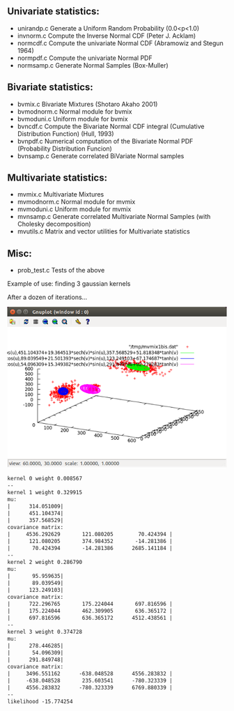 

Univariate statistics:
----------------------
* unirandp.c      Generate a Uniform Random Probability (0.0<p<1.0)
* invnorm.c       Compute the Inverse Normal CDF (Peter J. Acklam)
* normcdf.c       Compute the univariate Normal CDF (Abramowiz and Stegun 1964)
* normpdf.c       Compute the univariate Normal PDF
* normsamp.c      Generate Normal Samples (Box-Muller)

Bivariate statistics:
---------------------
* bvmix.c         Bivariate Mixtures (Shotaro Akaho 2001)
* bvmodnorm.c     Normal module for bvmix
* bvmoduni.c      Uniform module for bvmix
* bvncdf.c        Compute the Bivariate Normal CDF integral (Cumulative Distribution Function) (Hull, 1993)
* bvnpdf.c        Numerical computation of the Bivariate Normal PDF (Probability Distribution Funcion)
* bvnsamp.c       Generate correlated BiVariate Normal samples

Multivariate statistics:
------------------------
* mvmix.c         Multivariate Mixtures
* mvmodnorm.c     Normal module for mvmix
* mvmoduni.c      Uniform module for mvmix
* mvnsamp.c       Generate correlated Multivariate Normal Samples (with Cholesky decomposition)
* mvutils.c       Matrix and vector utilities for Multivariate statistics

Misc:
-----
* prob_test.c     Tests of the above


Example of use: finding 3 gaussian kernels

After a dozen of iterations...

![Graphical Output](gnuplot.png )

```
kernel 0 weight 0.008567
--
kernel 1 weight 0.329915
mu:
|      314.051009|
|      451.104374|
|      357.568529|
covariance matrix:
|     4536.292629       121.080205        70.424394 |
|      121.080205       374.984352       -14.281386 |
|       70.424394       -14.281386      2685.141184 |
--
kernel 2 weight 0.286790
mu:
|       95.959635|
|       89.039549|
|      123.249103|
covariance matrix:
|      722.296765       175.224044       697.816596 |
|      175.224044       462.309905       636.365172 |
|      697.816596       636.365172      4512.438561 |
--
kernel 3 weight 0.374728
mu:
|      278.446285|
|       54.096309|
|      291.849748|
covariance matrix:
|     3496.551162      -638.048528      4556.283832 |
|     -638.048528       235.603541      -780.323339 |
|     4556.283832      -780.323339      6769.880339 |
--
likelihood -15.774254
```
